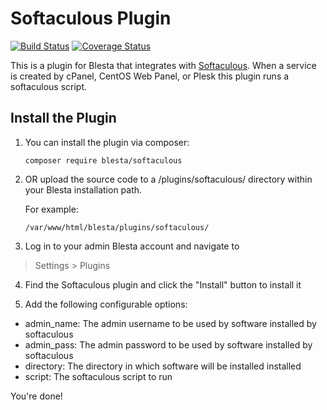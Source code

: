 # Softaculous Plugin

[![Build Status](https://travis-ci.org/blesta/plugin-softaculous.svg?branch=master)](https://travis-ci.org/blesta/plugin-softaculous) [![Coverage Status](https://coveralls.io/repos/github/blesta/plugin-softaculous/badge.svg?branch=master)](https://coveralls.io/github/blesta/plugin-softaculous?branch=master)

This is a plugin for Blesta that integrates with [Softaculous](https://www.softaculous.com/).  When a service is created by cPanel, CentOS Web Panel, or Plesk this plugin runs a softaculous script.

## Install the Plugin

1. You can install the plugin via composer:

    ```
    composer require blesta/softaculous
    ```

2. OR upload the source code to a /plugins/softaculous/ directory within
your Blesta installation path.

    For example:

    ```
    /var/www/html/blesta/plugins/softaculous/
    ```

3. Log in to your admin Blesta account and navigate to
> Settings > Plugins

4. Find the Softaculous plugin and click the "Install" button to install it

5. Add the following configurable options:
 - admin_name: The admin username to be used by software installed by softaculous
 - admin_pass: The admin password to be used by software installed by softaculous
 - directory: The directory in which software will be installed installed
 - script: The softaculous script to run

You're done!
